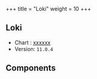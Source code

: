+++
title = "Loki"
weight = 10
+++

## Loki

* Chart : [xxxxxx](https://artifacthub.io/packages/helm/pxxxx/xxxxx)
* Version: `11.0.4`

## Components
